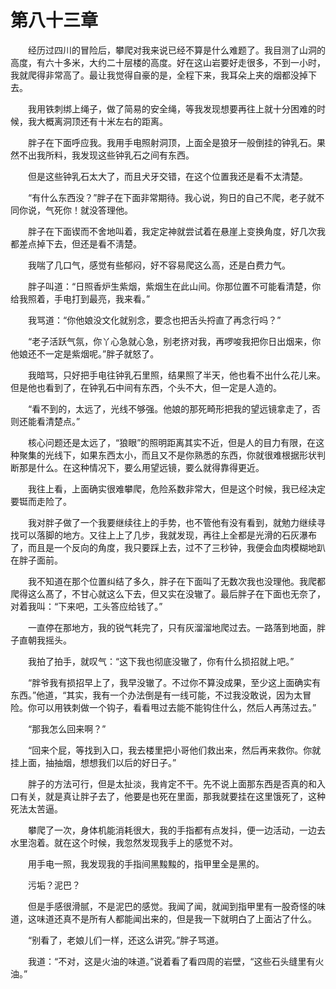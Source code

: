 # 第八十三章


　　经历过四川的冒险后，攀爬对我来说已经不算是什么难题了。我目测了山洞的高度，有六十多米，大约二十层楼的高度。好在这山岩要好走很多，不到一小时，我就爬得非常高了。最让我觉得自豪的是，全程下来，我耳朵上夹的烟都没掉下去。

　　我用铁刺绑上绳子，做了简易的安全绳，等我发现想要再往上就十分困难的时候，我大概离洞顶还有十米左右的距离。

　　胖子在下面呼应我。我用手电照射洞顶，上面全是狼牙一般倒挂的钟乳石。果然不出我所料，我发现这些钟乳石之间有东西。

　　但是这些钟乳石太大了，而且犬牙交错，在这个位置我还是看不太清楚。

　　“有什么东西没？”胖子在下面非常期待。我心说，狗日的自己不爬，老子就不同你说，气死你！就没答理他。

　　胖子在下面锲而不舍地叫着，我定定神就尝试着在悬崖上变换角度，好几次我都差点掉下去，但还是看不淸楚。

　　我喘了几口气，感觉有些郁闷，好不容易爬这么高，还是白费力气。

　　胖子叫道：“日照香炉生紫烟，紫烟生在此山间。你那位置不可能看清楚，你给我照着，手电打到最亮，我来看。”

　　我骂道：“你他娘没文化就别念，要念也把舌头捋直了再念行吗？”

　　“老子活跃气氛，你丫心急就心急，别老挤对我，再啰唆我把你日出烟来，你他娘还不一定是紫烟呢。”胖子就怒了。

　　我暗骂，只好把手电往钟乳石里照，结果照了半天，他也看不出什么花儿来。但是他也看到了，在钟乳石中间有东西，个头不大，但一定是人造的。

　　“看不到的，太远了，光线不够强。他娘的那死畸形把我的望远镜拿走了，否则还能看清楚点。”

　　核心问题还是太远了，“狼眼”的照明距离其实不近，但是人的目力有限，在这种聚集的光线下，如果东西太小，而且又不是你熟悉的东西，你就很难根据形状判断那是什么。在这种情况下，要么用望远镜，要么就得靠得更近。

　　我往上看，上面确实很难攀爬，危险系数非常大，但是这个时候，我已经决定要铤而走险了。

　　我对胖子做了一个我要继续往上的手势，也不管他有没有看到，就勉力继续寻找可以落脚的地方。又往上上了几步，我就发现，再往上全都是光滑的石灰瀑布了，而且是一个反向的角度，我只要踩上去，过不了三秒钟，我便会血肉模糊地趴在胖子面前。

　　我不知道在那个位置纠结了多久，胖子在下面叫了无数次我也没理他。我爬都爬得这么髙了，不甘心就这么下去，但又实在没辙了。最后胖子在下面也无奈了，对着我叫：“下来吧，工头答应给钱了。”

　　一直停在那地方，我的锐气耗完了，只有灰溜溜地爬过去。一路落到地面，胖子直朝我摇头。

　　我拍了拍手，就叹气：“这下我也彻底没辙了，你有什么损招就上吧。”

　　“胖爷我有损招早上了，我早没辙了。不过你不算没成果，至少这上面确实有东西。”他道，“其实，我有一个办法倒是有一线可能，不过我没敢说，因为太冒险。你可以用铁刺做一个钩子，看看甩过去能不能钩住什么，然后人再荡过去。”

　　“那我怎么回来啊？”

　　“回来个屁，等找到入口，我去楼里把小哥他们救出来，然后再来救你。你就挂上面，抽抽烟，想想我们以后的好日子。”

　　胖子的方法可行，但是太扯淡，我肯定不干。先不说上面那东西是否真的和入口有关，就是真让胖子去了，他要是也死在里面，那我就要挂在这里饿死了，这种死法太苦逼。

　　攀爬了一次，身体机能消耗很大，我的手指都有点发抖，便一边活动，一边去水里泡着。就在这个时候，我忽然发现我手上的感觉不对。

　　用手电一照，我发现我的手指间黑黢黢的，指甲里全是黑的。

　　污垢？泥巴？

　　但是手感很滑腻，不是泥巴的感觉。我闻了闻，就闻到指甲里有一股奇怪的味道，这味道还真不是所有人都能闻出来的，但是我一下就明白了上面沾了什么。

　　“别看了，老娘儿们一样，还这么讲究。”胖子骂道。

　　我道：“不对，这是火油的味道。”说着看了看四周的岩壁，“这些石头缝里有火油。”

